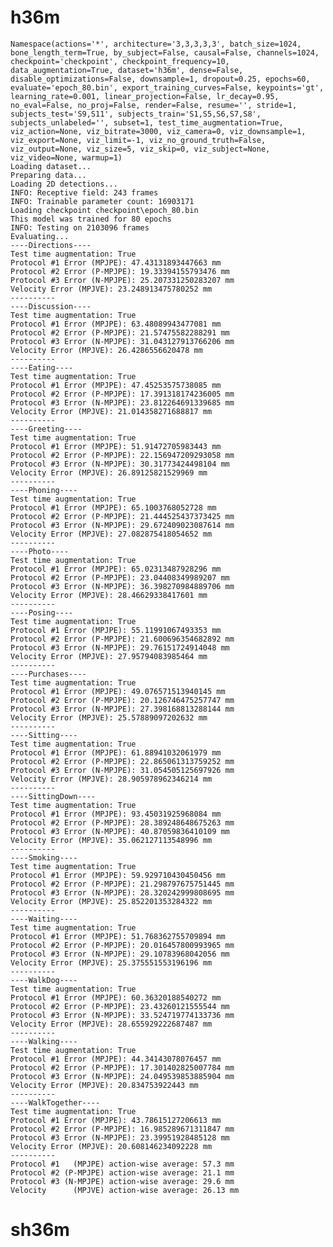 # h36m

    Namespace(actions='*', architecture='3,3,3,3,3', batch_size=1024, bone_length_term=True, by_subject=False, causal=False, channels=1024, checkpoint='checkpoint', checkpoint_frequency=10, data_augmentation=True, dataset='h36m', dense=False, disable_optimizations=False, downsample=1, dropout=0.25, epochs=60, evaluate='epoch_80.bin', export_training_curves=False, keypoints='gt', learning_rate=0.001, linear_projection=False, lr_decay=0.95, no_eval=False, no_proj=False, render=False, resume='', stride=1, subjects_test='S9,S11', subjects_train='S1,S5,S6,S7,S8', subjects_unlabeled='', subset=1, test_time_augmentation=True, viz_action=None, viz_bitrate=3000, viz_camera=0, viz_downsample=1, viz_export=None, viz_limit=-1, viz_no_ground_truth=False, viz_output=None, viz_size=5, viz_skip=0, viz_subject=None, viz_video=None, warmup=1)
    Loading dataset...
    Preparing data...
    Loading 2D detections...
    INFO: Receptive field: 243 frames
    INFO: Trainable parameter count: 16903171
    Loading checkpoint checkpoint\epoch_80.bin
    This model was trained for 80 epochs
    INFO: Testing on 2103096 frames
    Evaluating...
    ----Directions----
    Test time augmentation: True
    Protocol #1 Error (MPJPE): 47.43131893447663 mm
    Protocol #2 Error (P-MPJPE): 19.33394155793476 mm
    Protocol #3 Error (N-MPJPE): 25.207331250283207 mm
    Velocity Error (MPJVE): 23.248913475780252 mm
    ----------
    ----Discussion----
    Test time augmentation: True
    Protocol #1 Error (MPJPE): 63.48089943477081 mm
    Protocol #2 Error (P-MPJPE): 21.57475582288291 mm
    Protocol #3 Error (N-MPJPE): 31.043127913766206 mm
    Velocity Error (MPJVE): 26.4286556620478 mm
    ----------
    ----Eating----
    Test time augmentation: True
    Protocol #1 Error (MPJPE): 47.45253575738085 mm
    Protocol #2 Error (P-MPJPE): 17.391318174236005 mm
    Protocol #3 Error (N-MPJPE): 23.812264691339685 mm
    Velocity Error (MPJVE): 21.014358271688817 mm
    ----------
    ----Greeting----
    Test time augmentation: True
    Protocol #1 Error (MPJPE): 51.91472705983443 mm
    Protocol #2 Error (P-MPJPE): 22.156947209293058 mm
    Protocol #3 Error (N-MPJPE): 30.31773424498104 mm
    Velocity Error (MPJVE): 26.89125821529969 mm
    ----------
    ----Phoning----
    Test time augmentation: True
    Protocol #1 Error (MPJPE): 65.1003768052728 mm
    Protocol #2 Error (P-MPJPE): 21.444525437373425 mm
    Protocol #3 Error (N-MPJPE): 29.672409023087614 mm
    Velocity Error (MPJVE): 27.082875418054652 mm
    ----------
    ----Photo----
    Test time augmentation: True
    Protocol #1 Error (MPJPE): 65.02313487928296 mm
    Protocol #2 Error (P-MPJPE): 23.04408349989207 mm
    Protocol #3 Error (N-MPJPE): 36.398270984889706 mm
    Velocity Error (MPJVE): 28.46629338417601 mm
    ----------
    ----Posing----
    Test time augmentation: True
    Protocol #1 Error (MPJPE): 55.11991067493353 mm
    Protocol #2 Error (P-MPJPE): 21.600696354682892 mm
    Protocol #3 Error (N-MPJPE): 29.76151724914048 mm
    Velocity Error (MPJVE): 27.95794083985464 mm
    ----------
    ----Purchases----
    Test time augmentation: True
    Protocol #1 Error (MPJPE): 49.076571513940145 mm
    Protocol #2 Error (P-MPJPE): 20.126746475257747 mm
    Protocol #3 Error (N-MPJPE): 27.398168813288144 mm
    Velocity Error (MPJVE): 25.57889097202632 mm
    ----------
    ----Sitting----
    Test time augmentation: True
    Protocol #1 Error (MPJPE): 61.88941032061979 mm
    Protocol #2 Error (P-MPJPE): 22.865061313759252 mm
    Protocol #3 Error (N-MPJPE): 31.054505125697926 mm
    Velocity Error (MPJVE): 28.905978962346214 mm
    ----------
    ----SittingDown----
    Test time augmentation: True
    Protocol #1 Error (MPJPE): 93.45031925968084 mm
    Protocol #2 Error (P-MPJPE): 28.389248648675263 mm
    Protocol #3 Error (N-MPJPE): 40.87059836410109 mm
    Velocity Error (MPJVE): 35.062127113548996 mm
    ----------
    ----Smoking----
    Test time augmentation: True
    Protocol #1 Error (MPJPE): 59.929710430450456 mm
    Protocol #2 Error (P-MPJPE): 21.298797675751445 mm
    Protocol #3 Error (N-MPJPE): 28.320242999808695 mm
    Velocity Error (MPJVE): 25.852201353284322 mm
    ----------
    ----Waiting----
    Test time augmentation: True
    Protocol #1 Error (MPJPE): 51.768362755709894 mm
    Protocol #2 Error (P-MPJPE): 20.016457800993965 mm
    Protocol #3 Error (N-MPJPE): 29.10783968042056 mm
    Velocity Error (MPJVE): 25.375551553196196 mm
    ----------
    ----WalkDog----
    Test time augmentation: True
    Protocol #1 Error (MPJPE): 60.36320188540272 mm
    Protocol #2 Error (P-MPJPE): 23.43260121555544 mm
    Protocol #3 Error (N-MPJPE): 33.524719774133736 mm
    Velocity Error (MPJVE): 28.655929222687487 mm
    ----------
    ----Walking----
    Test time augmentation: True
    Protocol #1 Error (MPJPE): 44.34143078076457 mm
    Protocol #2 Error (P-MPJPE): 17.301402825007784 mm
    Protocol #3 Error (N-MPJPE): 24.049539853885904 mm
    Velocity Error (MPJVE): 20.834753922443 mm
    ----------
    ----WalkTogether----
    Test time augmentation: True
    Protocol #1 Error (MPJPE): 43.78615127206613 mm
    Protocol #2 Error (P-MPJPE): 16.985289671311847 mm
    Protocol #3 Error (N-MPJPE): 23.39951928485128 mm
    Velocity Error (MPJVE): 20.608146234092228 mm
    ----------
    Protocol #1   (MPJPE) action-wise average: 57.3 mm
    Protocol #2 (P-MPJPE) action-wise average: 21.1 mm
    Protocol #3 (N-MPJPE) action-wise average: 29.6 mm
    Velocity      (MPJVE) action-wise average: 26.13 mm

# sh36m